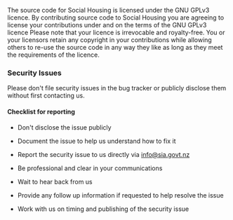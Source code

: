 The source code for Social Housing is licensed under the GNU GPLv3 licence. By contributing source code to Social Housing you are agreeing to license your contributions under and on the terms of the GNU GPLv3 licence Please note that your licence is irrevocable and royalty-free. You or your licensors retain any copyright in your contributions while allowing others to re-use the source code in any way they like as long as they meet the requirements of the licence.

### Security Issues

Please don't file security issues in the bug tracker or publicly disclose them without first contacting us. 

#### Checklist for reporting

* Don't disclose the issue publicly

* Document the issue to help us understand how to fix it

* Report the security issue to us directly via info@sia.govt.nz

* Be professional and clear in your communications

* Wait to hear back from us

* Provide any follow up information if requested to help resolve the issue

* Work with us on timing and publishing of the security issue

